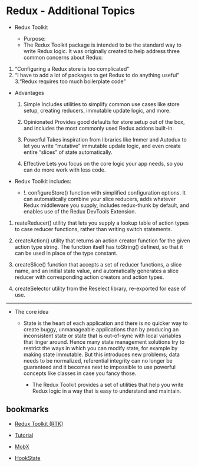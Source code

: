 # Redux - Additional Topics

- Redux Toolkit

  - Purpose:
  - The Redux Toolkit package is intended to be the standard way to write Redux logic. It was originally created to help address three common concerns about Redux:

1. “Configuring a Redux store is too complicated”
2. “I have to add a lot of packages to get Redux to do anything useful”
   3.“Redux requires too much boilerplate code”

- Advantages

  1. Simple Includes utilities to simplify common use cases like store setup, creating reducers, immutable update logic, and more.

  2. Opinionated Provides good defaults for store setup out of the box, and includes the most commonly used Redux addons built-in.
  3. Powerful Takes inspiration from libraries like Immer and Autodux to let you write “mutative” immutable update logic, and even create entire “slices” of state automatically.

  4. Effective Lets you focus on the core logic your app needs, so you can do more work with less code.

- Redux Toolkit includes:
  - !. configureStore() function with simplified configuration options. It can automatically combine your slice reducers, adds whatever Redux middleware you supply, includes redux-thunk by default, and enables use of the Redux DevTools Extension.

1. reateReducer() utility that lets you supply a lookup table of action types to case reducer functions, rather than writing switch statements.

2. createAction() utility that returns an action creator function for the given action type string. The function itself has toString() defined, so that it can be used in place of the type constant.

3. createSlice() function that accepts a set of reducer functions, a slice name, and an initial state value, and automatically generates a slice reducer with corresponding action creators and action types.

4. createSelector utility from the Reselect library, re-exported for ease of use.

---

- The core idea

  - State is the heart of each application and there is no quicker way to create buggy, unmanageable applications than by producing an inconsistent state or state that is out-of-sync with local variables that linger around. Hence many state management solutions try to restrict the ways in which you can modify state, for example by making state immutable. But this introduces new problems; data needs to be normalized, referential integrity can no longer be guaranteed and it becomes next to impossible to use powerful concepts like classes in case you fancy those.

    - The Redux Toolkit provides a set of utilities that help you write Redux logic in a way that is easy to understand and maintain.

## bookmarks

- [Redux Toolkit (RTK)](https://redux-toolkit.js.org/)
- [Tutorial](https://redux-toolkit.js.org/tutorials/overview)

- [MobX](https://mobx.js.org/getting-started.html)
- [HookState](https://hookstate.js.org/)
